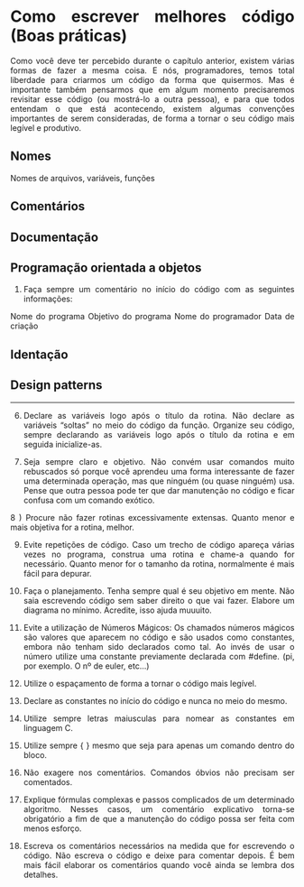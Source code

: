 <div style='text-align: justify'>

Como escrever melhores código (Boas práticas)
=

Como você deve ter percebido durante o capítulo anterior, existem várias formas de fazer a mesma coisa. E nós, programadores, temos total liberdade para criarmos um código da forma que quisermos. Mas é importante também pensarmos que em algum momento precisaremos revisitar esse código (ou mostrá-lo a outra pessoa), e para que todos entendam o que está acontecendo, existem algumas convenções importantes de serem consideradas, de forma a tornar o seu código mais legível e produtivo. 

Nomes
-

Nomes de arquivos, variáveis, funções

Comentários
-

Documentação
-

Programação orientada a objetos
-

1) Faça sempre um comentário no início do código com as seguintes informações:

Nome do programa
Objetivo do programa
Nome do programador
Data de criação

Identação
-

Design patterns
-

----

6) Declare as variáveis logo após o título da rotina. Não declare as variáveis “soltas” no meio do código da função.
Organize seu código, sempre declarando as variáveis logo após o título da rotina e em seguida inicialize-as.

7) Seja sempre claro e objetivo. Não convém usar comandos muito rebuscados só porque você aprendeu uma forma interessante de fazer uma determinada operação, mas que ninguém (ou quase ninguém) usa. Pense que outra pessoa pode ter que dar manutenção no código e ficar confusa com um comando exótico.

8 ) Procure não fazer rotinas excessivamente extensas. Quanto menor e mais objetiva for a rotina, melhor.

9) Evite repetições de código. Caso um trecho de código apareça várias vezes no programa, construa uma rotina e chame-a quando for necessário. Quanto menor for o tamanho da rotina, normalmente é mais fácil para depurar.

10) Faça o planejamento. Tenha sempre qual é seu objetivo em mente. Não saia escrevendo código sem saber direito o que vai fazer. Elabore um diagrama no mínimo. Acredite, isso ajuda muuuito.

11) Evite a utilização de Números Mágicos:
Os chamados números mágicos são valores que aparecem no código e são usados como constantes, embora não tenham sido declarados como tal. Ao invés de usar o número utilize uma constante previamente declarada com #define.
(pi, por exemplo. O nº de euler, etc...)

12) Utilize o espaçamento de forma a tornar o código mais legível.

13) Declare as constantes no início do código e nunca no meio do mesmo.

14) Utilize sempre letras maiusculas para nomear as constantes em linguagem C.

15) Utilize sempre { } mesmo que seja para apenas um comando dentro do bloco.

16) Não exagere nos comentários. Comandos óbvios não precisam ser comentados.

17) Explique fórmulas complexas e passos complicados de um determinado algoritmo. Nesses casos, um comentário explicativo torna-se obrigatório a fim de que a manutenção do código possa ser feita com menos esforço.

18) Escreva os comentários necessários na medida que for escrevendo o código. Não escreva o código e deixe para comentar depois. É bem mais
fácil elaborar os comentários quando você ainda se lembra dos detalhes.

</div>